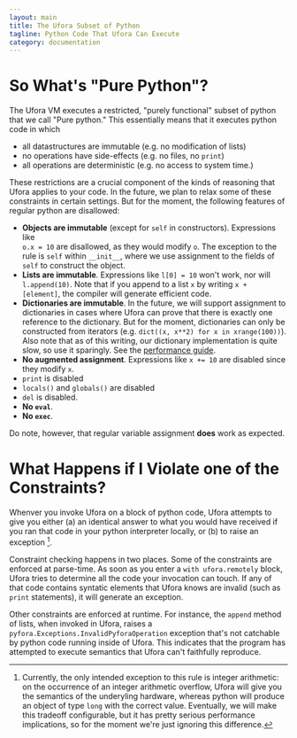 ```yaml
---
layout: main
title: The Ufora Subset of Python
tagline: Python Code That Ufora Can Execute
category: documentation
---
```



# So What's "Pure Python"?

The Ufora VM executes a restricted, "purely functional" subset of python that we call
"Pure python." This essentially means that it executes python code in which

- all datastructures are immutable (e.g. no modification of lists)
- no operations have side-effects (e.g. no files, no `print`)
- all operations are deterministic (e.g. no access to system time.)

These restrictions are a crucial component of the kinds of reasoning that Ufora applies to
your code.  In the future, we plan to relax some of these constraints in certain settings.
But for the moment, the following features of regular python are disallowed:

- **Objects are immutable** (except for `self` in constructors). Expressions like  
`o.x = 10` are disallowed, as they
would modify `o`. The exception to the rule is `self` within `__init__`, where we use assignment to the fields of
`self` to construct the object.
- **Lists are immutable**. Expressions like `l[0] = 10` won't work, nor will `l.append(10)`.
Note that if you append to a list `x` by writing `x + [element]`, the compiler will generate efficient code.
- **Dictionaries are immutable**. In the future, we will support assignment to dictionaries in cases
where Ufora can prove that there is exactly one reference to the dictionary. But for the moment, dictionaries can only
be constructed from iterators (e.g. `dict((x, x**2) for x in xrange(100))`). Also note that as of this
writing, our dictionary implementation is quite slow, so use it sparingly. See the
[performance guide](https://ufora.github.io/ufora/github-pages/documentation/performance-guide.html).
- **No augmented assignment**. Expressions like `x += 10` are disabled since they modify `x`.
- `print` is disabled
- `locals()` and `globals()` are disabled
- `del` is disabled.
- **No `eval`**.
- **No `exec`**.

Do note, however, that regular variable assignment **does** work as expected.

# What Happens if I Violate one of the Constraints?

Whenver you invoke Ufora on a block of python code, Ufora attempts to
give you either  (a) an identical answer to what you would have received if
you ran that code in your python interpreter locally, or (b) to raise an
exception [^1].

Constraint checking happens in two places. Some of the constraints are
enforced at parse-time. As soon as you enter a `with ufora.remotely` block,
Ufora tries to determine all the code your invocation can touch. If any of
that code contains syntatic elements that Ufora knows are invalid (such as
`print` statements),  it will generate an exception.

Other constraints are enforced at runtime.  For instance, the `append` method
of lists, when invoked in Ufora, raises a
`pyfora.Exceptions.InvalidPyforaOperation` exception  that's not catchable by
python code running inside of Ufora. This indicates that the program has
attempted to execute semantics that Ufora can't faithfully reproduce.

[^1]: Currently, the only intended exception to this rule is integer arithmetic: on the occurrence of an integer arithmetic overflow, Ufora will give you the semantics of the underyling hardware, whereas python will produce an object of type `long` with the correct value. Eventually, we will make this tradeoff configurable, but it has pretty serious performance implications, so for the moment we're just ignoring this difference.
